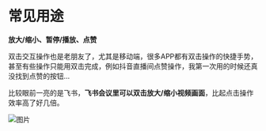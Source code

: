 # 常见用途
**放大/缩小、暂停/播放、点赞**


双击交互操作也是老朋友了，尤其是移动端，很多APP都有双击操作的快捷手势，甚至有些操作只能用双击完成，例如抖音直播间点赞操作，我第一次用的时候还真没找到点赞的按钮…

比较眼前一亮的是飞书，**飞书会议里可以双击放大/缩小视频画面**，比起点击操作效率高了好几倍。

![图片](https://mmbiz.qpic.cn/sz_mmbiz_png/494UBwKqBVcQ4QC3zxOqmtlg9iaibxPxmQ2ic676WqjdoJQXvbDHNq46icGXbgsyrz3cyJgYkrMoGUrMpH1hoVzScg/640?wx_fmt=png&wxfrom=5&wx_lazy=1&wx_co=1)